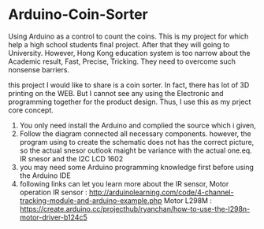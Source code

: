 # Arduino-Coin-Sorter
Using Arduino as a control to count the coins.
This is my project for which help a high school students final project. 
After that they will going to University. However, Hong Kong education system is too narrow about the
Academic result, Fast, Precise, Tricking. They need to overcome such nonsense barriers.

this project I would like to share is a coin sorter. In fact, there has lot of 3D printing on the WEB. But I cannot see any using the Electronic and programming together for the product design. Thus, I use this as my prject core concept.

1) You only need install the Arduino and complied the source which i given,
2) Follow the diagram connected all necessary components. however, the program using to create the schematic does not has the correct picture, so the actual snesor outlook maight be variance with the actual one.eq. IR snesor and the I2C LCD 1602
4) you may need some Arduino programming knowledge first before using the Arduino IDE
5) following links can let you learn more about the IR sensor, Motor operation
IR sensor : http://arduinolearning.com/code/4-channel-tracking-module-and-arduino-example.php
Motor L298M : https://create.arduino.cc/projecthub/ryanchan/how-to-use-the-l298n-motor-driver-b124c5
